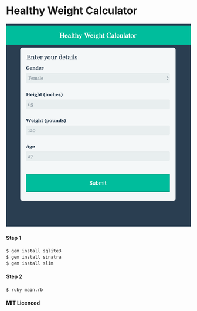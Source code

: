 # Healthy Weight Calculator

![Alt text](/health_calc.png?raw=true "Optional Title")

#### Step 1
```bash
$ gem install sqlite3
$ gem install sinatra
$ gem install slim
```

#### Step 2
```bash
$ ruby main.rb
```
#### MIT Licenced